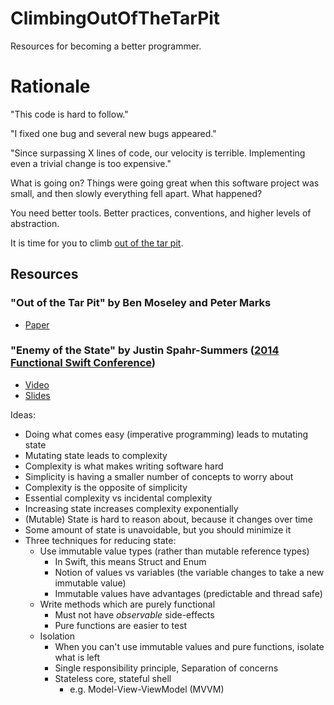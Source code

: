 # ClimbingOutOfTheTarPit
Resources for becoming a better programmer.

# Rationale

"This code is hard to follow."

"I fixed one bug and several new bugs appeared."

"Since surpassing X lines of code, our velocity is terrible.  Implementing even a trivial change is too expensive."

What is going on?  Things were going great when this software project was small, and then slowly everything fell apart.  What happened?

You need better tools.  Better practices, conventions, and higher levels of abstraction.

It is time for you to climb [out of the tar pit](http://shaffner.us/cs/papers/tarpit.pdf).

## Resources

### "Out of the Tar Pit" by Ben Moseley and Peter Marks

* [Paper](http://shaffner.us/cs/papers/tarpit.pdf)

### "Enemy of the State" by Justin Spahr-Summers ([2014 Functional Swift Conference](http://2014.funswiftconf.com/))

* [Video](http://2014.funswiftconf.com/speakers/justin.html)
* [Slides](https://github.com/jspahrsummers/enemy-of-the-state/tree/funswiftconf-2014)

Ideas:

* Doing what comes easy (imperative programming) leads to mutating state
* Mutating state leads to complexity
* Complexity is what makes writing software hard
* Simplicity is having a smaller number of concepts to worry about
* Complexity is the opposite of simplicity
* Essential complexity vs incidental complexity
* Increasing state increases complexity exponentially
* (Mutable) State is hard to reason about, because it changes over time
* Some amount of state is unavoidable, but you should minimize it
* Three techniques for reducing state:
  * Use immutable value types (rather than mutable reference types)
    * In Swift, this means Struct and Enum
    * Notion of values vs variables (the variable changes to take a new immutable value)
    * Immutable values have advantages (predictable and thread safe)
  * Write methods which are purely functional
    * Must not have *observable* side-effects
    * Pure functions are easier to test
  * Isolation
    * When you can't use immutable values and pure functions, isolate what is left
    * Single responsibility principle, Separation of concerns
    * Stateless core, stateful shell
      * e.g. Model-View-ViewModel (MVVM)


